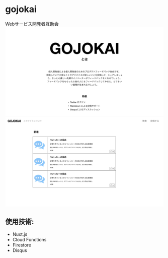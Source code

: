 # gojokai
Webサービス開発者互助会
![](screenshot1.png)
![](screenshot2.png)
## 使用技術: 
- Nuxt.js
- Cloud Functions
- Firestore
- Disqus


